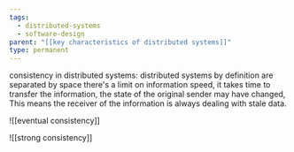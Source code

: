 ```yaml
---
tags:
  - distributed-systems
  - software-design
parent: "[[key characteristics of distributed systems]]"
type: permanent
---
```


consistency in distributed systems: distributed systems by definition are separated by space there's a limit on information speed, it takes time to transfer the information, the state of the original sender may have changed, This means the receiver of the information is always dealing with stale data.

![[eventual consistency]]

![[strong consistency]]

